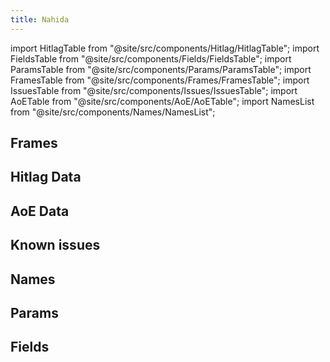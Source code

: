 ```yaml
---
title: Nahida
---
```


import HitlagTable from "@site/src/components/Hitlag/HitlagTable";
import FieldsTable from "@site/src/components/Fields/FieldsTable";
import ParamsTable from "@site/src/components/Params/ParamsTable";
import FramesTable from "@site/src/components/Frames/FramesTable";
import IssuesTable from "@site/src/components/Issues/IssuesTable";
import AoETable from "@site/src/components/AoE/AoETable";
import NamesList from "@site/src/components/Names/NamesList";

## Frames

<FramesTable item_key="nahida" />

## Hitlag Data

<HitlagTable item_key="nahida" />

## AoE Data

<AoETable item_key="nahida" />

## Known issues

<IssuesTable item_key="nahida" />

## Names

<NamesList item_key="nahida" />

## Params

<ParamsTable item_key="nahida" />

## Fields

<FieldsTable item_key="nahida" />